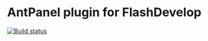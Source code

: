 AntPanel plugin for FlashDevelop
===================
[![Build status](https://ci.appveyor.com/api/projects/status/o4xf3xo3k7up17ny?svg=true)](https://ci.appveyor.com/project/slavara/fd-antpanel-plugin)
